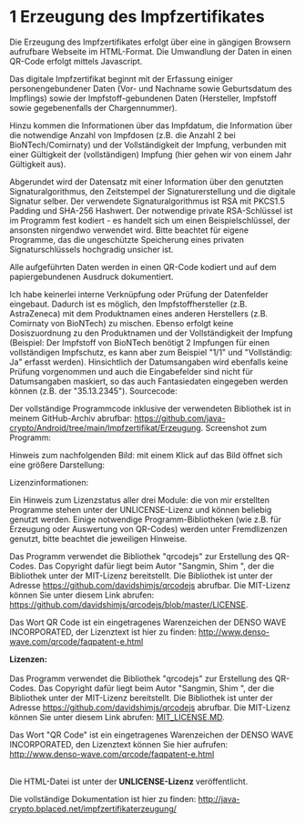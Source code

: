 # 1 Erzeugung des Impfzertifikates

Die Erzeugung des Impfzertifikates erfolgt über eine in gängigen Browsern aufrufbare Webseite im HTML-Format. Die Umwandlung der Daten in einen QR-Code erfolgt mittels Javascript.

Das digitale Impfzertifikat beginnt mit der Erfassung einiger personengebundener Daten (Vor- und Nachname sowie Geburtsdatum des Impflings) sowie der Impfstoff-gebundenen Daten (Hersteller, Impfstoff sowie gegebenenfalls der Chargennummer).

Hinzu kommen die Informationen über das Impfdatum, die Information über die notwendige Anzahl von Impfdosen (z.B. die Anzahl 2 bei BioNTech/Comirnaty) und der Vollständigkeit der Impfung, verbunden mit einer Gültigkeit der (vollständigen) Impfung (hier gehen wir von einem Jahr Gültigkeit aus).

Abgerundet wird der Datensatz mit einer Information über den genutzten Signaturalgorithmus, den Zeitstempel der Signaturerstellung und die digitale Signatur selber. Der verwendete Signaturalgorithmus ist RSA mit PKCS1.5 Padding und SHA-256 Hashwert. Der notwendige private RSA-Schlüssel ist im Programm fest kodiert - es handelt sich um einen Beispielschlüssel, der ansonsten nirgendwo verwendet wird.  Bitte beachtet für eigene Programme, das die ungeschützte Speicherung eines privaten Signaturschlüssels hochgradig unsicher ist.

Alle aufgeführten Daten werden in einen QR-Code kodiert und auf dem papiergebundenen Ausdruck dokumentiert.

Ich habe keinerlei interne Verknüpfung oder Prüfung der Datenfelder eingebaut. Dadurch ist es möglich, den Impfstoffhersteller (z.B. AstraZeneca) mit dem Produktnamen eines anderen Herstellers (z.B. Comirnaty von BioNTech) zu mischen. Ebenso erfolgt keine Dosiszuordnung zu den Produktnamen und der Vollständigkeit der Impfung (Beispiel: Der Impfstoff von BioNTech benötigt 2 Impfungen für einen vollständigen Impfschutz, es kann aber zum Beispiel "1/1" und "Vollständig: Ja" erfasst werden). Hinsichtlich der Datumsangaben wird ebenfalls keine Prüfung vorgenommen und auch die Eingabefelder sind nicht für Datumsangaben maskiert, so das auch Fantasiedaten eingegeben werden können (z.B. der "35.13.2345").
Sourcecode:

Der vollständige Programmcode inklusive der verwendeten Bibliothek ist in meinem GitHub-Archiv abrufbar: https://github.com/java-crypto/Android/tree/main/Impfzertifikat/Erzeugung.
Screenshot zum Programm:

Hinweis zum nachfolgenden Bild: mit einem Klick auf das Bild öffnet sich eine größere Darstellung:


Lizenzinformationen:

Ein Hinweis zum Lizenzstatus aller drei Module: die von mir erstellten Programme stehen unter der UNLICENSE-Lizenz und können beliebig genutzt werden.  Einige notwendige Programm-Bibliotheken (wie z.B. für Erzeugung oder Auswertung von QR-Codes) werden unter Fremdlizenzen genutzt, bitte beachtet die jeweiligen Hinweise.

Das Programm verwendet die Bibliothek "qrcodejs" zur Erstellung des QR-Codes. Das Copyright dafür liegt beim Autor "Sangmin, Shim ", der die Bibliothek unter der MIT-Lizenz bereitstellt. Die Bibliothek ist unter der Adresse https://github.com/davidshimjs/qrcodejs abrufbar. Die MIT-Lizenz können Sie unter diesem Link abrufen: https://github.com/davidshimjs/qrcodejs/blob/master/LICENSE.

Das Wort QR Code ist ein eingetragenes Warenzeichen der DENSO WAVE INCORPORATED, der Lizenztext ist hier zu finden: http://www.denso-wave.com/qrcode/faqpatent-e.html


<b>Lizenzen:</b><br><br>Das Programm verwendet die Bibliothek "qrcodejs" zur Erstellung des QR-Codes. Das Copyright dafür liegt beim Autor "Sangmin, Shim ", der die Bibliothek unter der MIT-Lizenz bereitstellt. Die Bibliothek ist unter der Adresse <a href="https://github.com/davidshimjs/qrcodejs" target="_blank">https://github.com/davidshimjs/qrcodejs</a> abrufbar. Die MIT-Lizenz können Sie unter diesem Link abrufen: [MIT_LICENSE.MD](MIT_LICENSE.MD).
<br>

Das Wort "QR Code" ist ein eingetragenes Warenzeichen der DENSO WAVE INCORPORATED, den Lizenztext können Sie hier aufrufen: <a href="http://www.denso-wave.com/qrcode/faqpatent-e.html" target="_blank">http://www.denso-wave.com/qrcode/faqpatent-e.html</a>
<br><br>

Die HTML-Datei ist unter der **UNLICENSE-Lizenz** veröffentlicht.

Die vollständige Dokumentation ist hier zu finden: http://java-crypto.bplaced.net/impfzertifikaterzeugung/
